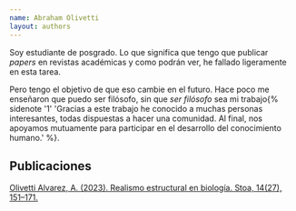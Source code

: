 ```yaml
---
name: Abraham Olivetti
layout: authors
---
```


Soy estudiante de posgrado. Lo que significa que tengo que publicar *papers* en revistas académicas y como podrán ver, he fallado ligeramente en esta tarea.

Pero tengo el objetivo de que eso cambie en el futuro. Hace poco me enseñaron que puedo ser filósofo, sin que *ser filósofo* sea mi trabajo{% sidenote '1' 'Gracias a este trabajo he conocido a muchas personas interesantes, todas dispuestas a hacer una comunidad. Al final, nos apoyamos mutuamente para participar en el desarrollo del conocimiento humano.' %}.

## Publicaciones


[Olivetti Alvarez, A. (2023). Realismo estructural en biología. Stoa, 14(27), 151–171.](https://doi.org/10.25009/st.2023.27.2745)





<!--
Hay algo que sin duda sí me gusta: leer e investigar. A veces el proceso es difícil y una constante pelea contra la voluntad. Pero por lo general el trabajo trae sus recompensas, auqneu sea sólo hacer una pequeña distinción en un tema. Mi trabajo de grado trata sobre inferencias causales. Especialmente las utilizadas en biología evolutiva. Me interesa en particular dar una definición causal de fitness. Abajo una presentación donde expongo esto.
<embed src="/failosophy/assets/images/output.pdf" type="application/pdf" width="100%" height="400" />
-->
